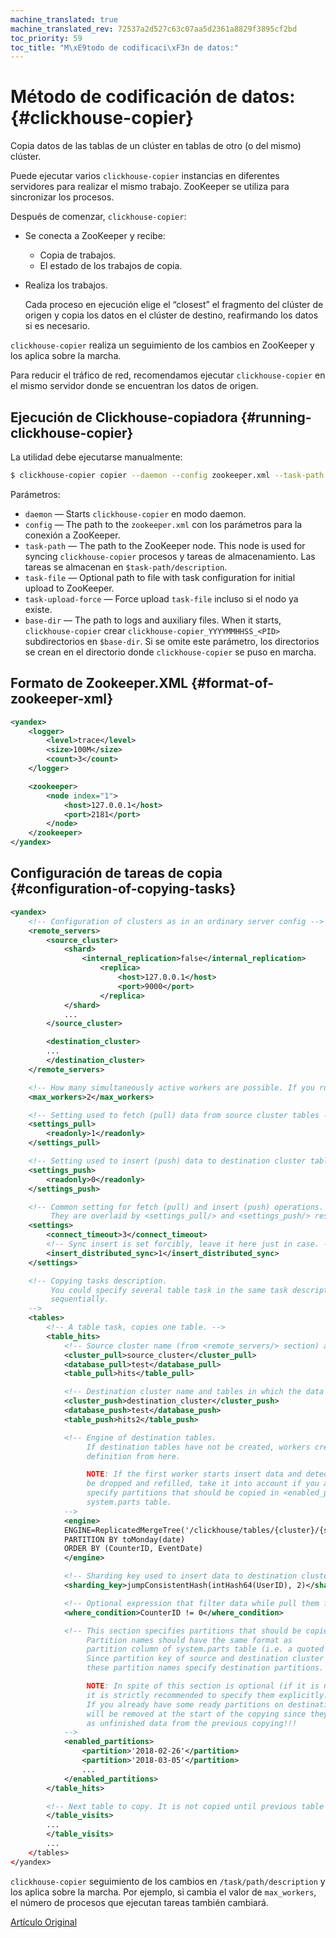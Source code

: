 ```yaml
---
machine_translated: true
machine_translated_rev: 72537a2d527c63c07aa5d2361a8829f3895cf2bd
toc_priority: 59
toc_title: "M\xE9todo de codificaci\xF3n de datos:"
---
```


# Método de codificación de datos: {#clickhouse-copier}

Copia datos de las tablas de un clúster en tablas de otro (o del mismo) clúster.

Puede ejecutar varios `clickhouse-copier` instancias en diferentes servidores para realizar el mismo trabajo. ZooKeeper se utiliza para sincronizar los procesos.

Después de comenzar, `clickhouse-copier`:

-   Se conecta a ZooKeeper y recibe:

    -   Copia de trabajos.
    -   El estado de los trabajos de copia.

-   Realiza los trabajos.

    Cada proceso en ejecución elige el “closest” el fragmento del clúster de origen y copia los datos en el clúster de destino, reafirmando los datos si es necesario.

`clickhouse-copier` realiza un seguimiento de los cambios en ZooKeeper y los aplica sobre la marcha.

Para reducir el tráfico de red, recomendamos ejecutar `clickhouse-copier` en el mismo servidor donde se encuentran los datos de origen.

## Ejecución de Clickhouse-copiadora {#running-clickhouse-copier}

La utilidad debe ejecutarse manualmente:

``` bash
$ clickhouse-copier copier --daemon --config zookeeper.xml --task-path /task/path --base-dir /path/to/dir
```

Parámetros:

-   `daemon` — Starts `clickhouse-copier` en modo daemon.
-   `config` — The path to the `zookeeper.xml` con los parámetros para la conexión a ZooKeeper.
-   `task-path` — The path to the ZooKeeper node. This node is used for syncing `clickhouse-copier` procesos y tareas de almacenamiento. Las tareas se almacenan en `$task-path/description`.
-   `task-file` — Optional path to file with task configuration for initial upload to ZooKeeper.
-   `task-upload-force` — Force upload `task-file` incluso si el nodo ya existe.
-   `base-dir` — The path to logs and auxiliary files. When it starts, `clickhouse-copier` crear `clickhouse-copier_YYYYMMHHSS_<PID>` subdirectorios en `$base-dir`. Si se omite este parámetro, los directorios se crean en el directorio donde `clickhouse-copier` se puso en marcha.

## Formato de Zookeeper.XML {#format-of-zookeeper-xml}

``` xml
<yandex>
    <logger>
        <level>trace</level>
        <size>100M</size>
        <count>3</count>
    </logger>

    <zookeeper>
        <node index="1">
            <host>127.0.0.1</host>
            <port>2181</port>
        </node>
    </zookeeper>
</yandex>
```

## Configuración de tareas de copia {#configuration-of-copying-tasks}

``` xml
<yandex>
    <!-- Configuration of clusters as in an ordinary server config -->
    <remote_servers>
        <source_cluster>
            <shard>
                <internal_replication>false</internal_replication>
                    <replica>
                        <host>127.0.0.1</host>
                        <port>9000</port>
                    </replica>
            </shard>
            ...
        </source_cluster>

        <destination_cluster>
        ...
        </destination_cluster>
    </remote_servers>

    <!-- How many simultaneously active workers are possible. If you run more workers superfluous workers will sleep. -->
    <max_workers>2</max_workers>

    <!-- Setting used to fetch (pull) data from source cluster tables -->
    <settings_pull>
        <readonly>1</readonly>
    </settings_pull>

    <!-- Setting used to insert (push) data to destination cluster tables -->
    <settings_push>
        <readonly>0</readonly>
    </settings_push>

    <!-- Common setting for fetch (pull) and insert (push) operations. Also, copier process context uses it.
         They are overlaid by <settings_pull/> and <settings_push/> respectively. -->
    <settings>
        <connect_timeout>3</connect_timeout>
        <!-- Sync insert is set forcibly, leave it here just in case. -->
        <insert_distributed_sync>1</insert_distributed_sync>
    </settings>

    <!-- Copying tasks description.
         You could specify several table task in the same task description (in the same ZooKeeper node), they will be performed
         sequentially.
    -->
    <tables>
        <!-- A table task, copies one table. -->
        <table_hits>
            <!-- Source cluster name (from <remote_servers/> section) and tables in it that should be copied -->
            <cluster_pull>source_cluster</cluster_pull>
            <database_pull>test</database_pull>
            <table_pull>hits</table_pull>

            <!-- Destination cluster name and tables in which the data should be inserted -->
            <cluster_push>destination_cluster</cluster_push>
            <database_push>test</database_push>
            <table_push>hits2</table_push>

            <!-- Engine of destination tables.
                 If destination tables have not be created, workers create them using columns definition from source tables and engine
                 definition from here.

                 NOTE: If the first worker starts insert data and detects that destination partition is not empty then the partition will
                 be dropped and refilled, take it into account if you already have some data in destination tables. You could directly
                 specify partitions that should be copied in <enabled_partitions/>, they should be in quoted format like partition column of
                 system.parts table.
            -->
            <engine>
            ENGINE=ReplicatedMergeTree('/clickhouse/tables/{cluster}/{shard}/hits2', '{replica}')
            PARTITION BY toMonday(date)
            ORDER BY (CounterID, EventDate)
            </engine>

            <!-- Sharding key used to insert data to destination cluster -->
            <sharding_key>jumpConsistentHash(intHash64(UserID), 2)</sharding_key>

            <!-- Optional expression that filter data while pull them from source servers -->
            <where_condition>CounterID != 0</where_condition>

            <!-- This section specifies partitions that should be copied, other partition will be ignored.
                 Partition names should have the same format as
                 partition column of system.parts table (i.e. a quoted text).
                 Since partition key of source and destination cluster could be different,
                 these partition names specify destination partitions.

                 NOTE: In spite of this section is optional (if it is not specified, all partitions will be copied),
                 it is strictly recommended to specify them explicitly.
                 If you already have some ready partitions on destination cluster they
                 will be removed at the start of the copying since they will be interpeted
                 as unfinished data from the previous copying!!!
            -->
            <enabled_partitions>
                <partition>'2018-02-26'</partition>
                <partition>'2018-03-05'</partition>
                ...
            </enabled_partitions>
        </table_hits>

        <!-- Next table to copy. It is not copied until previous table is copying. -->
        </table_visits>
        ...
        </table_visits>
        ...
    </tables>
</yandex>
```

`clickhouse-copier` seguimiento de los cambios en `/task/path/description` y los aplica sobre la marcha. Por ejemplo, si cambia el valor de `max_workers`, el número de procesos que ejecutan tareas también cambiará.

[Artículo Original](https://clickhouse.tech/docs/en/operations/utils/clickhouse-copier/) <!--hide-->
